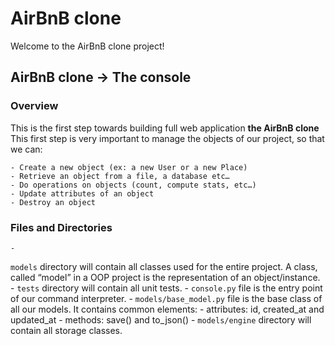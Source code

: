 # AirBnB clone

Welcome to the AirBnB clone project!

## AirBnB clone -> The console

### Overview

This is the first step towards building full web application **the AirBnB clone**
This first step is very important to manage the objects of our project, so that we can:

	- Create a new object (ex: a new User or a new Place)
	- Retrieve an object from a file, a database etc…
	- Do operations on objects (count, compute stats, etc…)
	- Update attributes of an object
	- Destroy an object

### Files and Directories

	- 
`models` 
directory will contain all classes used for the entire project. A class, called “model” in a OOP project is the representation of an object/instance.
	- `tests` 
directory will contain all unit tests.
	- `console.py` file is the entry point of our command interpreter.
	- `models/base_model.py` file is the base class of all our models. It contains common elements:
		- attributes: id, created_at and updated_at
		- methods: save() and to_json()
	- `models/engine` directory will contain all storage classes.

